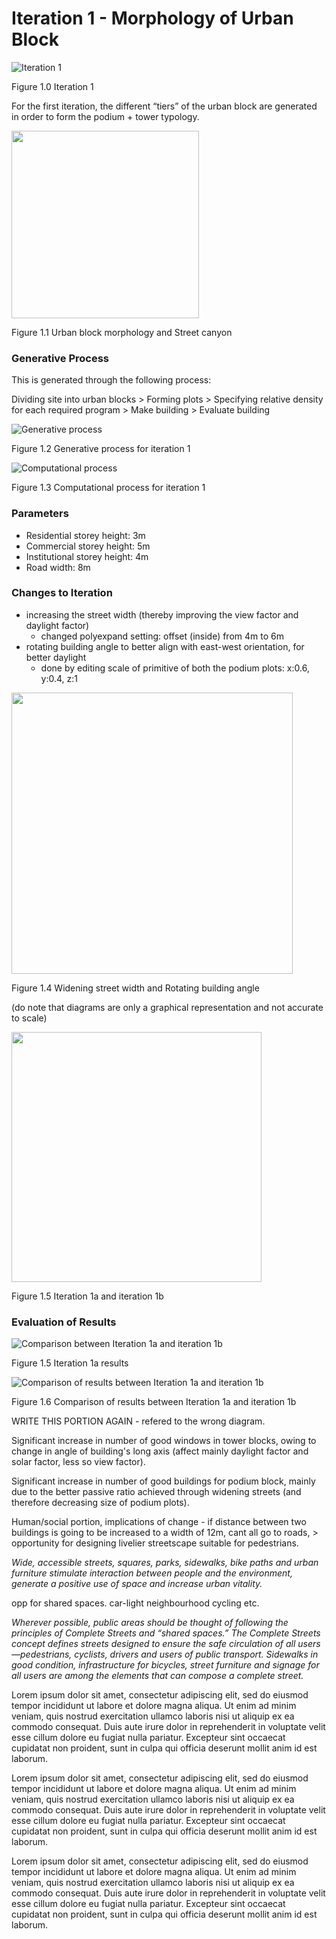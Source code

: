 # Iteration 1 - Morphology of Urban Block

![Iteration 1](imgs/h11site2.PNG)

Figure 1.0 Iteration 1

For the first iteration, the different “tiers” of the urban block are generated in order to form the podium + tower typology.

<img src="imgs/01streetcanyon.jpg" width = "300"> 

Figure 1.1 Urban block morphology and Street canyon

### Generative Process

This is generated through the following process:

Dividing site into urban blocks > Forming plots > Specifying relative density for each required program > Make building > Evaluate building

![Generative process](imgs/01generativeprocess.PNG)

Figure 1.2 Generative process for iteration 1

![Computational process](imgs/01computationallogic1.png)

Figure 1.3 Computational process for iteration 1

### Parameters

* Residential storey height: 3m
* Commercial storey height: 5m
* Institutional storey height: 4m
* Road width: 8m

### Changes to Iteration 

* increasing the street width (thereby improving the view factor and daylight factor)
     * changed polyexpand setting: offset (inside) from 4m to 6m
* rotating building angle to better align with east-west orientation, for better daylight
     * done by editing scale of primitive of both the podium plots: x:0.6, y:0.4, z:1
     
<img src="imgs/01stwidthanglerotate.jpg" width = "450"> 

Figure 1.4 Widening street width and Rotating building angle

(do note that diagrams are only a graphical representation and not accurate to scale)

<img src="imgs/hit11.png" width = "400"> 

Figure 1.5 Iteration 1a and iteration 1b

### Evaluation of Results

![Comparison between Iteration 1a and iteration 1b](imgs/hi11.png)

Figure 1.5 Iteration 1a results

![Comparison of results between Iteration 1a and iteration 1b](imgs/hc11.png)

Figure 1.6 Comparison of results between Iteration 1a and iteration 1b

WRITE THIS PORTION AGAIN - refered to the wrong diagram.

Significant increase in number of good windows in tower blocks, owing to change in angle of building's long axis (affect mainly daylight factor and solar factor, less so view factor).

Significant increase in number of good buildings for podium block, mainly due to the better passive ratio achieved through widening streets (and therefore decreasing size of podium plots).



Human/social portion, implications of change - 
if distance between two buildings is going to be increased to a width of 12m, cant all go to roads, > opportunity for designing livelier streetscape suitable for pedestrians.


*Wide, accessible streets, squares, parks, sidewalks, bike paths and urban furniture stimulate interaction between people and the environment, generate a positive use of space and increase urban vitality.*

opp for shared spaces. car-light neighbourhood cycling etc.

*Wherever possible, public areas should be thought of following the principles of Complete Streets and “shared spaces.” The Complete Streets concept defines streets designed to ensure the safe circulation of all users—pedestrians, cyclists, drivers and users of public transport. Sidewalks in good condition, infrastructure for bicycles, street furniture and signage for all users are among the elements that can compose a complete street.*




Lorem ipsum dolor sit amet, consectetur adipiscing elit, sed do eiusmod tempor incididunt ut labore et dolore magna aliqua. Ut enim ad minim veniam, quis nostrud exercitation ullamco laboris nisi ut aliquip ex ea commodo consequat. Duis aute irure dolor in reprehenderit in voluptate velit esse cillum dolore eu fugiat nulla pariatur. Excepteur sint occaecat cupidatat non proident, sunt in culpa qui officia deserunt mollit anim id est laborum.

Lorem ipsum dolor sit amet, consectetur adipiscing elit, sed do eiusmod tempor incididunt ut labore et dolore magna aliqua. Ut enim ad minim veniam, quis nostrud exercitation ullamco laboris nisi ut aliquip ex ea commodo consequat. Duis aute irure dolor in reprehenderit in voluptate velit esse cillum dolore eu fugiat nulla pariatur. Excepteur sint occaecat cupidatat non proident, sunt in culpa qui officia deserunt mollit anim id est laborum.

Lorem ipsum dolor sit amet, consectetur adipiscing elit, sed do eiusmod tempor incididunt ut labore et dolore magna aliqua. Ut enim ad minim veniam, quis nostrud exercitation ullamco laboris nisi ut aliquip ex ea commodo consequat. Duis aute irure dolor in reprehenderit in voluptate velit esse cillum dolore eu fugiat nulla pariatur. Excepteur sint occaecat cupidatat non proident, sunt in culpa qui officia deserunt mollit anim id est laborum.



